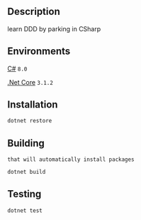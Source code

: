 ## Description

learn DDD by parking in CSharp

## Environments

[C#](https://docs.microsoft.com/en-us/dotnet/csharp/) `8.0`

[.Net Core](https://dotnet.microsoft.com/) `3.1.2`

## Installation

```bash
dotnet restore
```

## Building

`that will automatically install packages`

```bash
dotnet build
```

## Testing

```bash
dotnet test
```
